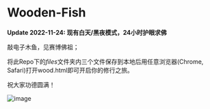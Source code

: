 # Wooden-Fish

**Update 2022-11-24: 现有白天/黑夜模式，24小时护眼求佛**

敲电子木鱼，见赛博佛祖；

将此Repo下的*files*文件夹内三个文件保存到本地后用任意浏览器(Chrome, Safari)打开wood.html即可开启你的修行之旅。

祝大家功德圆满！

![image](https://user-images.githubusercontent.com/110600178/201041184-94d07817-9e3b-4fd6-b252-34a9c8a95300.png)

